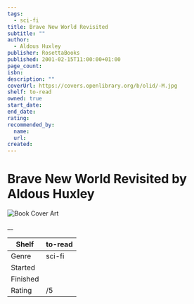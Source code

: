 ```yaml
---
tags:
  - sci-fi
title: Brave New World Revisited
subtitle: ""
author:
  - Aldous Huxley
publisher: RosettaBooks
published: 2001-02-15T11:00:00+01:00
page_count:
isbn:
description: ""
coverUrl: https://covers.openlibrary.org/b/olid/-M.jpg
shelf: to-read
owned: true
start_date:
end_date:
rating:
recommended_by:
  name:
  url:
created:
---
```


# Brave New World Revisited by Aldous Huxley

![Book Cover Art](https://covers.openlibrary.org/b/olid/-M.jpg)

__

| Shelf | to-read |
| --- | --- |
| Genre | sci-fi |
| Started |  |
| Finished |  |
| Rating | /5 |
